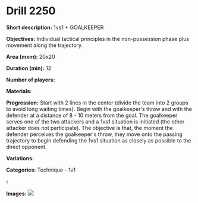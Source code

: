 # Drill 2250

**Short description:**
1vs1 + GOALKEEPER

**Objectives:**
Individual tactical principles in the non-possession phase plus movement along the trajectory.

**Area (mxm):**
20x20

**Duration (min):**
12

**Number of players:**


**Materials:**


**Progression:**
Start with 2 lines in the center (divide the team into 2 groups to avoid long waiting times). Begin with the goalkeeper's throw and with the defender at a distance of 8 - 10 meters from the goal. The goalkeeper serves one of the two attackers and a 1vs1 situation is initiated (the other attacker does not participate). The objective is that, the moment the defender perceives the goalkeeper's throw, they move onto the passing trajectory to begin defending the 1vs1 situation as closely as possible to the direct opponent.

**Variations:**


**Categories:**
Technique - 1v1

**:**


**Images:**
![](https://www.coachingfutsal.com/\images\59430a05-09ca-4781-a08b-3a91354162ae_3.png)

